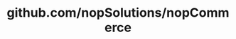 ---
layout: post
title: github.com/nopSolutions/nopCommerce
categories: link
tags: [انگلیسی, گیت‌هاب, برنامه‌نویسی]
---